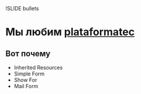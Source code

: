 !SLIDE bullets
# Мы любим [plataformatec](http://github.com/plataformatec) #

## Вот почему ##

* Inherited Resources
* Simple Form
* Show For
* Mail Form
